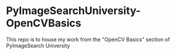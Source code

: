 # PyImageSearchUniversity-OpenCVBasics
This repo is to house my work from the "OpenCV Basics" section of PyImageSearch University
